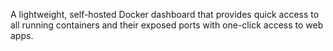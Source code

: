 A lightweight, self-hosted Docker dashboard that provides quick access to all running containers and their exposed ports with one-click access to web apps.
